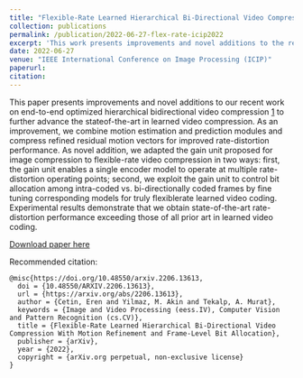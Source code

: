 ```yaml
---
title: "Flexible-Rate Learned Hierarchical Bi-Directional Video Compression With Motion Refinement and Frame-Level Bit Allocation"
collection: publications
permalink: /publication/2022-06-27-flex-rate-icip2022
excerpt: 'This work presents improvements and novel additions to the recent work on end-to-end optimized hierarchical bidirectional video compression to further advance the state of-the-art in learned video compression.'
date: 2022-06-27
venue: "IEEE International Conference on Image Processing (ICIP)"
paperurl: 
citation: 
---
```


This paper presents improvements and novel additions to our recent work on end-to-end optimized hierarchical bidirectional video compression [1](https://arxiv.org/abs/2112.09529) to further advance the stateof-the-art in learned video compression. As an improvement, we combine motion estimation and prediction modules and compress refined residual motion vectors for improved rate-distortion performance. As novel addition, we adapted the gain unit proposed for image compression to flexible-rate video compression in two ways: first, the gain unit enables a single encoder model to operate at multiple rate-distortion operating points; second, we exploit the gain unit to control bit allocation among intra-coded vs. bi-directionally coded frames by fine tuning corresponding models for truly flexiblerate learned video coding. Experimental results demonstrate that we obtain state-of-the-art rate-distortion performance exceeding those of all prior art in learned video coding.

[Download paper here](https://arxiv.org/pdf/2206.13613.pdf)

Recommended citation: 
```
@misc{https://doi.org/10.48550/arxiv.2206.13613,
  doi = {10.48550/ARXIV.2206.13613},
  url = {https://arxiv.org/abs/2206.13613},
  author = {Cetin, Eren and Yilmaz, M. Akin and Tekalp, A. Murat},
  keywords = {Image and Video Processing (eess.IV), Computer Vision and Pattern Recognition (cs.CV)},
  title = {Flexible-Rate Learned Hierarchical Bi-Directional Video Compression With Motion Refinement and Frame-Level Bit Allocation},
  publisher = {arXiv},
  year = {2022},
  copyright = {arXiv.org perpetual, non-exclusive license}
}
```
